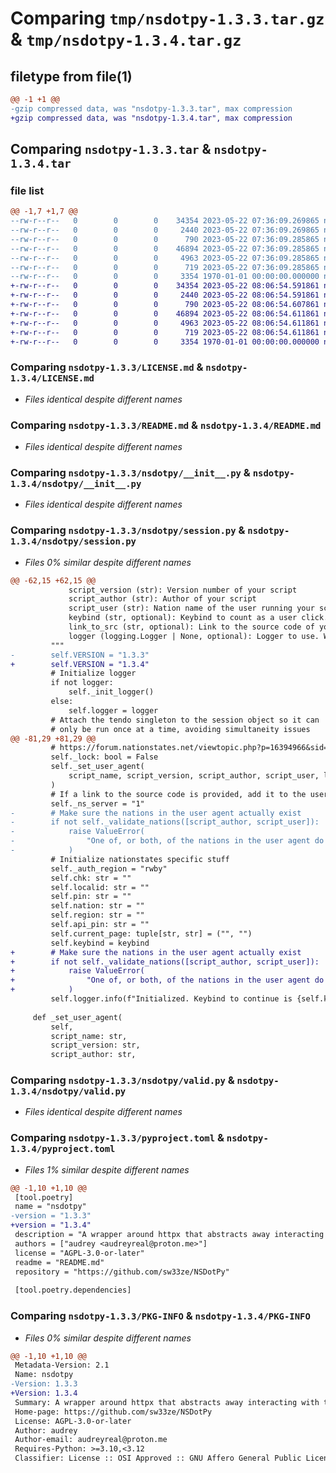 # Comparing `tmp/nsdotpy-1.3.3.tar.gz` & `tmp/nsdotpy-1.3.4.tar.gz`

## filetype from file(1)

```diff
@@ -1 +1 @@
-gzip compressed data, was "nsdotpy-1.3.3.tar", max compression
+gzip compressed data, was "nsdotpy-1.3.4.tar", max compression
```

## Comparing `nsdotpy-1.3.3.tar` & `nsdotpy-1.3.4.tar`

### file list

```diff
@@ -1,7 +1,7 @@
--rw-r--r--   0        0        0    34354 2023-05-22 07:36:09.269865 nsdotpy-1.3.3/LICENSE.md
--rw-r--r--   0        0        0     2440 2023-05-22 07:36:09.269865 nsdotpy-1.3.3/README.md
--rw-r--r--   0        0        0      790 2023-05-22 07:36:09.285865 nsdotpy-1.3.3/nsdotpy/__init__.py
--rw-r--r--   0        0        0    46894 2023-05-22 07:36:09.285865 nsdotpy-1.3.3/nsdotpy/session.py
--rw-r--r--   0        0        0     4963 2023-05-22 07:36:09.285865 nsdotpy-1.3.3/nsdotpy/valid.py
--rw-r--r--   0        0        0      719 2023-05-22 07:36:09.285865 nsdotpy-1.3.3/pyproject.toml
--rw-r--r--   0        0        0     3354 1970-01-01 00:00:00.000000 nsdotpy-1.3.3/PKG-INFO
+-rw-r--r--   0        0        0    34354 2023-05-22 08:06:54.591861 nsdotpy-1.3.4/LICENSE.md
+-rw-r--r--   0        0        0     2440 2023-05-22 08:06:54.591861 nsdotpy-1.3.4/README.md
+-rw-r--r--   0        0        0      790 2023-05-22 08:06:54.607861 nsdotpy-1.3.4/nsdotpy/__init__.py
+-rw-r--r--   0        0        0    46894 2023-05-22 08:06:54.611861 nsdotpy-1.3.4/nsdotpy/session.py
+-rw-r--r--   0        0        0     4963 2023-05-22 08:06:54.611861 nsdotpy-1.3.4/nsdotpy/valid.py
+-rw-r--r--   0        0        0      719 2023-05-22 08:06:54.611861 nsdotpy-1.3.4/pyproject.toml
+-rw-r--r--   0        0        0     3354 1970-01-01 00:00:00.000000 nsdotpy-1.3.4/PKG-INFO
```

### Comparing `nsdotpy-1.3.3/LICENSE.md` & `nsdotpy-1.3.4/LICENSE.md`

 * *Files identical despite different names*

### Comparing `nsdotpy-1.3.3/README.md` & `nsdotpy-1.3.4/README.md`

 * *Files identical despite different names*

### Comparing `nsdotpy-1.3.3/nsdotpy/__init__.py` & `nsdotpy-1.3.4/nsdotpy/__init__.py`

 * *Files identical despite different names*

### Comparing `nsdotpy-1.3.3/nsdotpy/session.py` & `nsdotpy-1.3.4/nsdotpy/session.py`

 * *Files 0% similar despite different names*

```diff
@@ -62,15 +62,15 @@
             script_version (str): Version number of your script
             script_author (str): Author of your script
             script_user (str): Nation name of the user running your script
             keybind (str, optional): Keybind to count as a user click. Defaults to "space".
             link_to_src (str, optional): Link to the source code of your script.
             logger (logging.Logger | None, optional): Logger to use. Will create its own with name "NSDotPy" if none is specified. Defaults to None.
         """
-        self.VERSION = "1.3.3"
+        self.VERSION = "1.3.4"
         # Initialize logger
         if not logger:
             self._init_logger()
         else:
             self.logger = logger
         # Attach the tendo singleton to the session object so it can
         # only be run once at a time, avoiding simultaneity issues
@@ -81,29 +81,29 @@
         # https://forum.nationstates.net/viewtopic.php?p=16394966&sid=be37623536dbc8cee42d8d043945b887#p16394966
         self._lock: bool = False
         self._set_user_agent(
             script_name, script_version, script_author, script_user, link_to_src
         )
         # If a link to the source code is provided, add it to the user agent
         self._ns_server = "1"
-        # Make sure the nations in the user agent actually exist
-        if not self._validate_nations([script_author, script_user]):
-            raise ValueError(
-                "One of, or both, of the nations in the user agent do not exist. Make sure you're only including the nation name in the constructor, e.g. 'Thorn1000' instead of 'Devved by Thorn1000'"
-            )
         # Initialize nationstates specific stuff
         self._auth_region = "rwby"
         self.chk: str = ""
         self.localid: str = ""
         self.pin: str = ""
         self.nation: str = ""
         self.region: str = ""
         self.api_pin: str = ""
         self.current_page: tuple[str, str] = ("", "")
         self.keybind = keybind
+        # Make sure the nations in the user agent actually exist
+        if not self._validate_nations([script_author, script_user]):
+            raise ValueError(
+                "One of, or both, of the nations in the user agent do not exist. Make sure you're only including the nation name in the constructor, e.g. 'Thorn1000' instead of 'Devved by Thorn1000'"
+            )
         self.logger.info(f"Initialized. Keybind to continue is {self.keybind}.")
 
     def _set_user_agent(
         self,
         script_name: str,
         script_version: str,
         script_author: str,
```

### Comparing `nsdotpy-1.3.3/nsdotpy/valid.py` & `nsdotpy-1.3.4/nsdotpy/valid.py`

 * *Files identical despite different names*

### Comparing `nsdotpy-1.3.3/pyproject.toml` & `nsdotpy-1.3.4/pyproject.toml`

 * *Files 1% similar despite different names*

```diff
@@ -1,10 +1,10 @@
 [tool.poetry]
 name = "nsdotpy"
-version = "1.3.3"
+version = "1.3.4"
 description = "A wrapper around httpx that abstracts away interacting with the HTML nationstates.net site. Focused on legality, correctness, and ease of use."
 authors = ["audrey <audreyreal@proton.me>"]
 license = "AGPL-3.0-or-later"
 readme = "README.md"
 repository = "https://github.com/sw33ze/NSDotPy"
 
 [tool.poetry.dependencies]
```

### Comparing `nsdotpy-1.3.3/PKG-INFO` & `nsdotpy-1.3.4/PKG-INFO`

 * *Files 0% similar despite different names*

```diff
@@ -1,10 +1,10 @@
 Metadata-Version: 2.1
 Name: nsdotpy
-Version: 1.3.3
+Version: 1.3.4
 Summary: A wrapper around httpx that abstracts away interacting with the HTML nationstates.net site. Focused on legality, correctness, and ease of use.
 Home-page: https://github.com/sw33ze/NSDotPy
 License: AGPL-3.0-or-later
 Author: audrey
 Author-email: audreyreal@proton.me
 Requires-Python: >=3.10,<3.12
 Classifier: License :: OSI Approved :: GNU Affero General Public License v3 or later (AGPLv3+)
```


